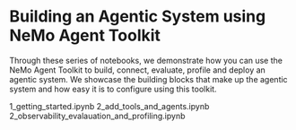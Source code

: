 # Building an Agentic System using NeMo Agent Toolkit

Through these series of notebooks, we demonstrate how you can use the NeMo Agent Toolkit to build, connect, evaluate, profile and deploy an agentic system. We showcase the  building blocks that make up the agentic system and how easy it is to configure using this toolkit.

1_getting_started.ipynb
2_add_tools_and_agents.ipynb
2_observability_evalauation_and_profiling.ipynb


